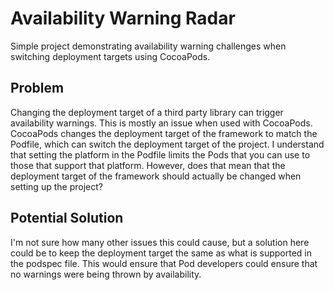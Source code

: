 # Availability Warning Radar

Simple project demonstrating availability warning challenges when switching deployment targets using CocoaPods.

## Problem

Changing the deployment target of a third party library can trigger availability warnings. This is mostly an issue when used with CocoaPods. CocoaPods changes the deployment target of the framework to match the Podfile, which can switch the deployment target of the project. I understand that setting the platform in the Podfile limits the Pods that you can use to those that support that platform. However, does that mean that the deployment target of the framework should actually be changed when setting up the project?

## Potential Solution

I'm not sure how many other issues this could cause, but a solution here could be to keep the deployment target the same as what is supported in the podspec file. This would ensure that Pod developers could ensure that no warnings were being thrown by availability.
